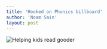 ```yaml
---
title: 'Hooked on Phonics billboard'
author: 'Noam Sain'
layout: post
---
```


![Helping kids read gooder](http://4.bp.blogspot.com/_8aN4krk1nsk/S2330Q5X0RI/AAAAAAAAAXM/EPQqmp-PQSY/s400/image-11.jpg "Helping kids read gooder")
